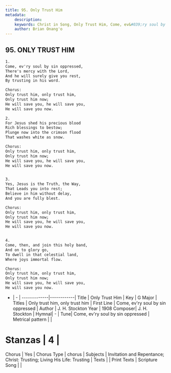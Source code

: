 ```yaml
---
title: 95. Only Trust Him
metadata:
    description: 
    keywords: Christ in Song, Only Trust Him, Come, ev&#039;ry soul by sin oppressed, Only trust him, only trust him
    author: Brian Onang'o
---
```



## 95. ONLY TRUST HIM

```txt
1.
Come, ev'ry soul by sin oppressed,
There's mercy with the Lord,
And he will surely give you rest,
By trusting in his word.

Chorus:
Only trust him, only trust him,
Only trust him now;
He will save you, he will save you,
He will save you now.

2.
For Jesus shed his precious blood
Rich blessings to bestow;
Plunge now into the crimson flood
That washes white as snow. 

Chorus:
Only trust him, only trust him,
Only trust him now;
He will save you, he will save you,
He will save you now.


3.
Yes, Jesus is the Truth, the Way,
That Leads you into rest;
Believe in him without delay,
And you are fully blest. 

Chorus:
Only trust him, only trust him,
Only trust him now;
He will save you, he will save you,
He will save you now.


4.
Come, then, and join this holy band,
And on to glory go,
To dwell in that celestial land,
Where joys immortal flow. 

Chorus:
Only trust him, only trust him,
Only trust him now;
He will save you, he will save you,
He will save you now.

```

- |   -  |
-------------|------------|
Title | Only Trust Him |
Key | G Major |
Titles | Only trust him, only trust him |
First Line | Come, ev&#039;ry soul by sin oppressed |
Author | J. H. Stockton
Year | 1908
Composer| J. H. Stockton |
Hymnal|  - |
Tune| Come, ev&#039;ry soul by sin oppressed |
Metrical pattern | |
# Stanzas | 4 |
Chorus | Yes |
Chorus Type | chorus |
Subjects | Invitation and Repentance; Christ: Trusting; Living His Life: Trusting |
Texts |  |
Print Texts | 
Scripture Song |  |
  
